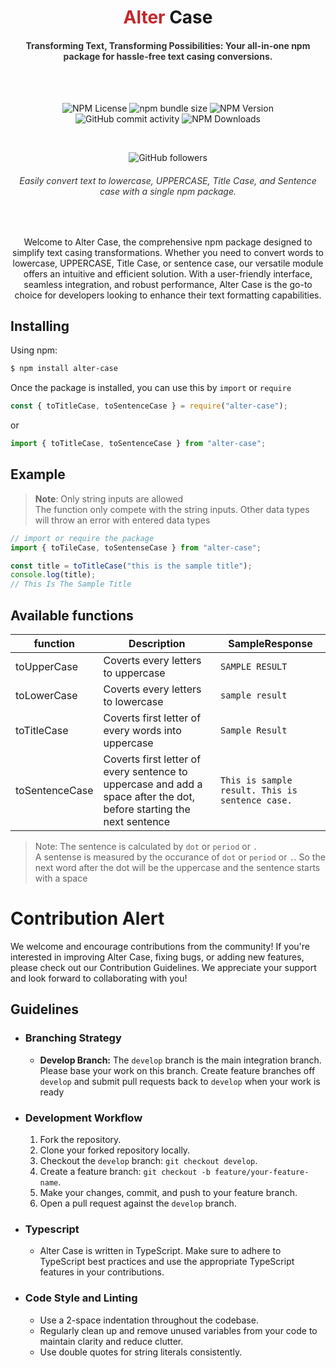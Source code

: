 <div align="center">
    <h1><span style="color:#C1282D">Alter</span> Case</h1>
    <h4 style="color:#333333">Transforming Text, Transforming Possibilities: Your all-in-one npm package for hassle-free text casing conversions.</h4>
    <br>
    <br>
    
</div>
   <div align="center">

![NPM License](https://img.shields.io/npm/l/alter-case)
![npm bundle size](https://img.shields.io/bundlephobia/min/alter-case)
![NPM Version](https://img.shields.io/npm/v/alter-case)
![GitHub commit activity](https://img.shields.io/github/commit-activity/m/sheheemmulakkal/alter-case)
![NPM Downloads](https://img.shields.io/npm/dw/alter-case)

<br>

![GitHub followers](https://img.shields.io/github/followers/sheheemmulakkal?link=https%3A%2F%2Fgithub.com%2Fsheheemmulakkal)

<h6 style="color:#333333">Easily convert text to lowercase, UPPERCASE, Title Case, and Sentence case with a single npm package.</h6> 
<br>
<p>Welcome to Alter Case, the comprehensive npm package designed to simplify text casing transformations. Whether you need to convert words to lowercase, UPPERCASE, Title Case, or sentence case, our versatile module offers an intuitive and efficient solution. With a user-friendly interface, seamless integration, and robust performance, Alter Case is the go-to choice for developers looking to enhance their text formatting capabilities.</p>

</div>

## Installing

Using npm:

```bash
$ npm install alter-case
```

Once the package is installed, you can use this by `import` or `require`

```js
const { toTitleCase, toSentenceCase } = require("alter-case");
```

or


```js
import { toTitleCase, toSentenceCase } from "alter-case";
```

## Example

> **Note**: Only string inputs are allowed  
> The function only compete with the string inputs. Other data types will throw an error with entered data types

```js
// import or require the package
import { toTileCase, toSentenseCase } from "alter-case";

const title = toTitleCase("this is the sample title");
console.log(title);
// This Is The Sample Title
```

## Available functions

| function       | Description                                                                                                          | SampleResponse                                  |
| -------------- | -------------------------------------------------------------------------------------------------------------------- | ----------------------------------------------- |
| toUpperCase    | Coverts every letters to uppercase                                                                                   | `SAMPLE RESULT`                                 |
| toLowerCase    | Coverts every letters to lowercase                                                                                   | `sample result`                                 |
| toTitleCase    | Coverts first letter of every words into uppercase                                                                   | `Sample Result`                                 |
| toSentenceCase | Coverts first letter of every sentence to uppercase and add a space after the dot, before starting the next sentence | `This is sample result. This is sentence case.` |

> Note: The sentence is calculated by `dot` or `period` or `.`  
> A sentense is measured by the occurance of `dot` or `period` or `.`. So the next word after the dot will be the uppercase and the sentence starts with a space

# Contribution Alert

We welcome and encourage contributions from the community! If you're interested in improving Alter Case, fixing bugs, or adding new features, please check out our Contribution Guidelines. We appreciate your support and look forward to collaborating with you!

## Guidelines

- ### Branching Strategy

  - **Develop Branch:** The `develop` branch is the main integration branch. Please base your work on this branch. Create feature branches off `develop` and submit pull requests back to `develop` when your work is ready

- ### Development Workflow

  1. Fork the repository.
  2. Clone your forked repository locally.
  3. Checkout the `develop` branch: `git checkout develop`.
  4. Create a feature branch: `git checkout -b feature/your-feature-name`.
  5. Make your changes, commit, and push to your feature branch.
  6. Open a pull request against the `develop` branch.

- ### Typescript

  - Alter Case is written in TypeScript. Make sure to adhere to TypeScript best practices and use the appropriate TypeScript features in your contributions.

- ### Code Style and Linting
  - Use a 2-space indentation throughout the codebase.
  - Regularly clean up and remove unused variables from your code to maintain clarity and reduce clutter.
  - Use double quotes for string literals consistently.
